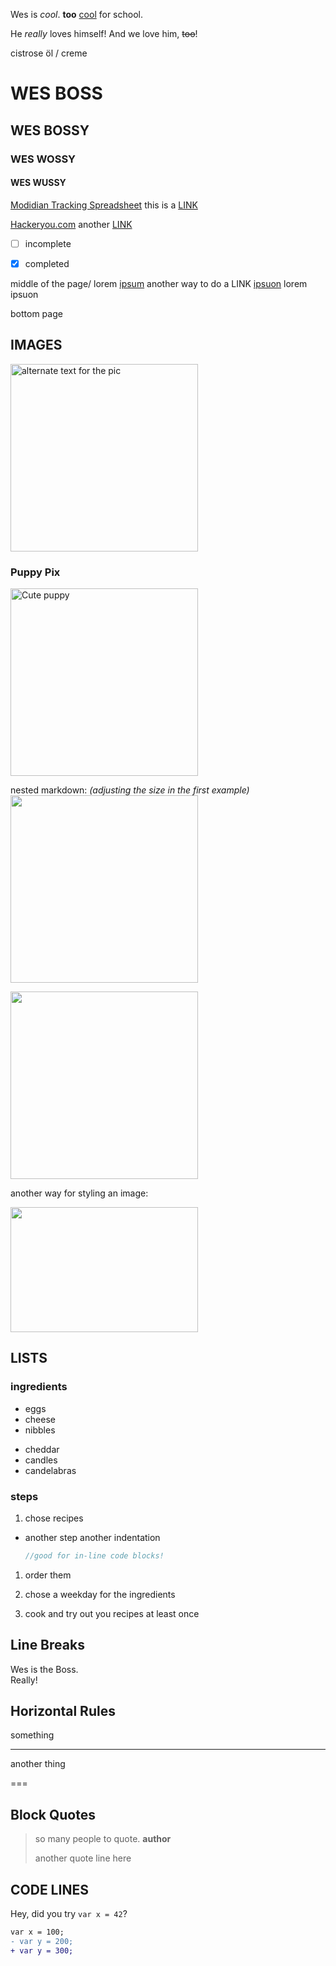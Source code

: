 Wes is *cool*. **too** <u>cool</u> for school. 

He _really_ loves himself! And we love him, ~~too~~!

cistrose öl / creme

# WES BOSS
## WES BOSSY
### WES WOSSY
#### WES WUSSY

[Modidian Tracking Spreadsheet](https://docs.google.com/spreadsheets/d/1qx-MWBDoH5bAEFqiut1j_HE-GAuOphJeF4XDvmA3a14/edit#gid=1693576021)
this is a [LINK](https://google.com)

[Hackeryou.com](http://hackeryou.com "This is mouseover text")
another [LINK][1]

- [ ] incomplete
- [x] completed



middle of the page/
lorem [ipsum][1] another way to do a LINK  [ipsuon][hack] 
lorem ipsuon 

bottom page

[1]: http://wesbos.com
[hack]: http://hackeryou.com

## IMAGES

![alternate text for the pic](http://unsplash.it/500/500?random "This is the tooltip")

### Puppy Pix
![Cute puppy][pup]

nested markdown:
_(adjusting the size in the first example)_
[![](http://unsplash.it/50/50?image=1000)](http://unsplash.it/500/500?image=1000)

[<img src="http://unsplash.it/50/50?image=1000">](http://unsplash.it/500/500?image=1000)

another way for styling an image:

<img src="http://unsplash.it/50/50?image=1000" width="200" height="200">

<style>
	img {
        width: 300px;
        heighy: 300 px;
	}
</style>

[pup]: http://unsplash.it/500/500?image=1012

## LISTS

### ingredients
* eggs
* cheese
* nibbles

+ cheddar
+ candles
+ candelabras

### steps
1. chose recipes
  * another step
    another indentation
    
    ```js
    //good for in-line code blocks!
    ```

1. order them

1. chose a weekday for the ingredients

1. cook and try out you recipes at least once


## Line Breaks
Wes is the Boss. <br>Really!

## Horizontal Rules
something

---

another thing

===

## Block Quotes
> so many people to quote. **author**
> 
> another quote line here

## CODE LINES
Hey, did you try `var x = 42`?

```diff
var x = 100;
- var y = 200;
+ var y = 300;
```